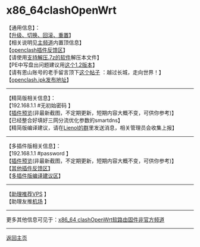 # x86_64clashOpenWrt    

【通用信息】：      
【[升级、切换、回滚、重置](https://t.me/OpenWRTcn/48)】        
【相关说明见[主频道](https://t.me/OpenWRTcn)内置顶信息】     
【[openclash插件反馈区](https://github.com/vernesong/OpenClash/issues)】         
【请使用[支持解压.7z的软件](https://cn.bandisoft.com/bandizip/)解压本文件】       
【PE中写盘出问题建议用[这个1.2版本](https://t.me/OpenWRTcn/8)】           
【请有恩山账号的老手留言顶下[这个帖子](https://www.right.com.cn/forum/thread-4053643-1-1.html) ：越过长城，走向世界！】              
【[openclash.ipk发布地址](https://github.com/vernesong/OpenClash/releases)】                  

---------------------------------------                   
【精简版相关信息】：            
【192.168.1.1 #无初始密码 】          
【[插件预览](https://github.com/boduoyejieyi666/whonolikeboduoyejieyi/blob/main/openclash/unoff/2.png)(非最新截图，不定期更新，短期内容大概不变，可供你参考)】          
【已经整合好填好三网分流优化参数的smartdns】                   
【精简版编译建议，请在[Lienol的群](https://t.me/openwrtcs)里发送消息，相关管理员会收集上报】                       

--------------------------------------
【多插件版相关信息】：               
【192.168.1.1 #password 】          
【[插件预览](https://github.com/boduoyejieyi666/whonolikeboduoyejieyi/blob/main/openclash/unoff/1.png)(非最新截图，不定期更新，短期内容大概不变，可供你参考)】         
【[其他插件反馈区](https://github.com/coolsnowwolf/lede/issues)】          
【[多插件版编译建议区](https://github.com/hyird/openwrt-actions/issues)】            

--------------------------------------            
【[助理推荐VPS](https://github.com/boduoyejieyi666/whonolikeboduoyejieyi/blob/main/MyFanFan.md) 】              
【助理友推[机场](https://github.com/boduoyejieyi666/whonolikeboduoyejieyi/blob/main/youlian/jichang.md) 】                  

--------------------------------------            
更多其他信息可见于：[x86_64 clashOpenWrt软路由固件非官方频道](https://t.me/clashOpenWRT233)       

--------------------------------------              
[返回主页](https://github.com/boduoyejieyi666/whonolikeboduoyejieyi/blob/main/README.md)                        
